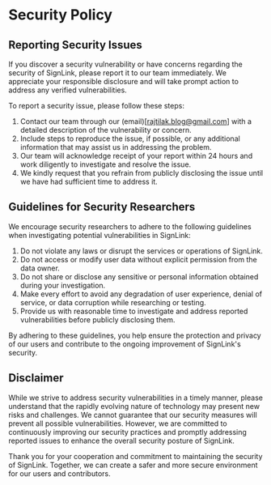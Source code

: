 # Security Policy

## Reporting Security Issues

If you discover a security vulnerability or have concerns regarding the security of SignLink, please report it to our team immediately. We appreciate your responsible disclosure and will take prompt action to address any verified vulnerabilities.

To report a security issue, please follow these steps:

1. Contact our team through our (email)[rajtilak.blog@gmail.com] with a detailed description of the vulnerability or concern.
2. Include steps to reproduce the issue, if possible, or any additional information that may assist us in addressing the problem.
3. Our team will acknowledge receipt of your report within 24 hours and work diligently to investigate and resolve the issue.
4. We kindly request that you refrain from publicly disclosing the issue until we have had sufficient time to address it.

## Guidelines for Security Researchers

We encourage security researchers to adhere to the following guidelines when investigating potential vulnerabilities in SignLink:

1. Do not violate any laws or disrupt the services or operations of SignLink.
2. Do not access or modify user data without explicit permission from the data owner.
3. Do not share or disclose any sensitive or personal information obtained during your investigation.
4. Make every effort to avoid any degradation of user experience, denial of service, or data corruption while researching or testing.
5. Provide us with reasonable time to investigate and address reported vulnerabilities before publicly disclosing them.

By adhering to these guidelines, you help ensure the protection and privacy of our users and contribute to the ongoing improvement of SignLink's security.

## Disclaimer

While we strive to address security vulnerabilities in a timely manner, please understand that the rapidly evolving nature of technology may present new risks and challenges. We cannot guarantee that our security measures will prevent all possible vulnerabilities. However, we are committed to continuously improving our security practices and promptly addressing reported issues to enhance the overall security posture of SignLink.

Thank you for your cooperation and commitment to maintaining the security of SignLink. Together, we can create a safer and more secure environment for our users and contributors.
